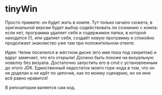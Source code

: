 # tinyWin
Просто примите: он будет жить в компе.
Тут только начало сюжета, в оригинальной версии будет выбор содействовать ли сознанию с компа: если нет, программа удаляет себя и содержимое папки, в которой находится (!), или удаляет себя, создаёт новую программу и спокойно продолжает знакомство уже там при положительном ответе.

Идея: Челик поселился в жёстком диске (его имя пока под секретом) и вдруг замечает, что его открыли! Должно быть похоже на визуальную новеллу без визуала. Достаточно запустить его в cmd с установленным до этого JDK. Единственный недостаток моего горе-кода в том, что он не доделан и не идёт по цепочке, как по моему сценарию, но он мне всё равно нравится!

В репозитории валяется сам код.
